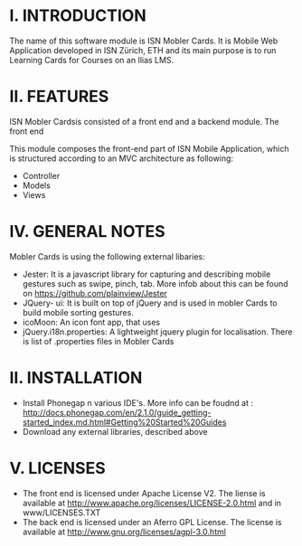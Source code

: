 I. INTRODUCTION 
===============

The name of this software module is ISN Mobler Cards. It is Mobile Web Application developed in ISN Zürich, ETH and its main purpose is to run Learning Cards for Courses on an Ilias LMS. 


II. FEATURES
============

ISN Mobler Cardsis consisted of a front end and a backend module. The front end 

This module composes the front-end part of ISN Mobile Application, which is structured according to an MVC architecture as following:

- Controller
- Models
- Views


IV. GENERAL NOTES
=================

Mobler Cards is using the following external libaries:

- Jester: It is a javascript library for capturing and describing mobile gestures such as swipe, pinch, tab. More infob about
          this can be found on https://github.com/plainview/Jester
- JQuery- ui: It is built on top of jQuery and is used in mobler Cards to build mobile sorting gestures.
- icoMoon: An icon font app, that uses
- jQuery.i18n.properties: A lightweight jquery plugin for localisation. There is list of .properties files in Mobler Cards


II. INSTALLATION
================

- Install Phonegap n various IDE's. More info can be foudnd at : http://docs.phonegap.com/en/2.1.0/guide_getting-started_index.md.html#Getting%20Started%20Guides
- Download any external libraries, described above


V. LICENSES
===========

- The front end is licensed under  Apache License V2. The liense is available at http://www.apache.org/licenses/LICENSE-2.0.html and in www/LICENSES.TXT
- The back end is licensed under an Aferro GPL License. The license is available at http://www.gnu.org/licenses/agpl-3.0.html
